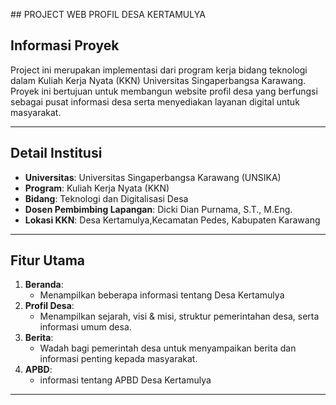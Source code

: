 #﻿﻿# PROJECT WEB PROFIL DESA KERTAMULYA

## **Informasi Proyek**
Project ini merupakan implementasi dari program kerja bidang teknologi dalam Kuliah Kerja Nyata (KKN) Universitas Singaperbangsa Karawang. Proyek ini bertujuan untuk membangun website profil desa yang berfungsi sebagai pusat informasi desa serta menyediakan layanan digital untuk masyarakat.

---

## **Detail Institusi**
- **Universitas**: Universitas Singaperbangsa Karawang (UNSIKA)  
- **Program**: Kuliah Kerja Nyata (KKN)
- **Bidang**: Teknologi dan Digitalisasi Desa
- **Dosen Pembimbing Lapangan**: Dicki Dian Purnama, S.T., M.Eng.
- **Lokasi KKN**: Desa Kertamulya,Kecamatan Pedes, Kabupaten Karawang

---

## **Fitur Utama**
1. **Beranda**:
   - Menampilkan beberapa informasi tentang Desa Kertamulya
2. **Profil Desa**:
   - Menampilkan sejarah, visi & misi, struktur pemerintahan desa, serta informasi umum desa.
3. **Berita**:
   - Wadah bagi pemerintah desa untuk menyampaikan berita dan informasi penting kepada masyarakat.
4. **APBD**:
    - informasi tentang APBD Desa Kertamulya

---

